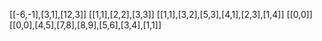 [[-6,-1],[3,1],[12,3]]
[[1,1],[2,2],[3,3]]
[[1,1],[3,2],[5,3],[4,1],[2,3],[1,4]]
[[0,0]]
[[0,0],[4,5],[7,8],[8,9],[5,6],[3,4],[1,1]]